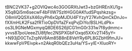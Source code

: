tBNC2VK37+g2OVlQwc4o3GOGRXtJwt3+bzGHREnXU1g=
X5q8Qi5m6secwF4bFIlW7SzltHGG0AKfudSPqshkzsg=
O8mVQQSXsX46zyPh6xQpMJDU4FYzyY27KvhQmCkDnJo=
fXXmHLK2Fsa2fRTioOpDVfaZFxqPvjDiYo/BSLHLdPk=
os3L9GNeMGxmyqQ8DE6S26jICG1mG0r331w7f8ydmmc=
yvvs87poUeeeZU8fjfec2NSPXGbFOxqd5XXv2Tl45yY=
+N93jD0CTxZrpNV6Am85B8nE8VeYRy6PL8GZbH9fmJU=
kkwwFpVPEivpk+n2AkqR0bQEz3uHa/YS+yIE+XluoRY=
